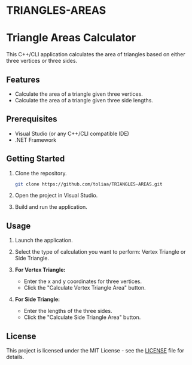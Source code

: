 # TRIANGLES-AREAS
# Triangle Areas Calculator

This C++/CLI application calculates the area of triangles based on either three vertices or three sides.

## Features

- Calculate the area of a triangle given three vertices.
- Calculate the area of a triangle given three side lengths.

## Prerequisites

- Visual Studio (or any C++/CLI compatible IDE)
- .NET Framework

## Getting Started

1. Clone the repository.
    ```sh
    git clone https://github.com/toliaa/TRIANGLES-AREAS.git
    ```

2. Open the project in Visual Studio.

3. Build and run the application.

## Usage

1. Launch the application.

2. Select the type of calculation you want to perform: Vertex Triangle or Side Triangle.

3. **For Vertex Triangle:**
   - Enter the x and y coordinates for three vertices.
   - Click the "Calculate Vertex Triangle Area" button.

4. **For Side Triangle:**
   - Enter the lengths of the three sides.
   - Click the "Calculate Side Triangle Area" button.


## License

This project is licensed under the MIT License - see the [LICENSE](LICENSE) file for details.
